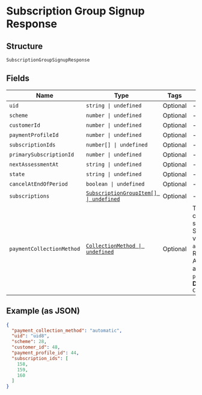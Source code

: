 
# Subscription Group Signup Response

## Structure

`SubscriptionGroupSignupResponse`

## Fields

| Name | Type | Tags | Description |
|  --- | --- | --- | --- |
| `uid` | `string \| undefined` | Optional | - |
| `scheme` | `number \| undefined` | Optional | - |
| `customerId` | `number \| undefined` | Optional | - |
| `paymentProfileId` | `number \| undefined` | Optional | - |
| `subscriptionIds` | `number[] \| undefined` | Optional | - |
| `primarySubscriptionId` | `number \| undefined` | Optional | - |
| `nextAssessmentAt` | `string \| undefined` | Optional | - |
| `state` | `string \| undefined` | Optional | - |
| `cancelAtEndOfPeriod` | `boolean \| undefined` | Optional | - |
| `subscriptions` | [`SubscriptionGroupItem[] \| undefined`](../../doc/models/subscription-group-item.md) | Optional | - |
| `paymentCollectionMethod` | [`CollectionMethod \| undefined`](../../doc/models/collection-method.md) | Optional | The type of payment collection to be used in the subscription. For legacy Statements Architecture valid options are - `invoice`, `automatic`. For current Relationship Invoicing Architecture valid options are - `remittance`, `automatic`, `prepaid`.<br>**Default**: `CollectionMethod.Automatic` |

## Example (as JSON)

```json
{
  "payment_collection_method": "automatic",
  "uid": "uid8",
  "scheme": 28,
  "customer_id": 48,
  "payment_profile_id": 44,
  "subscription_ids": [
    158,
    159,
    160
  ]
}
```

